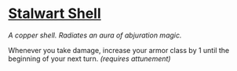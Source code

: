 # [Stalwart Shell](https://hollowknight.wiki/w/Stalwart_Shell)

*A copper shell. Radiates an aura of abjuration magic.*

Whenever you take damage, increase your armor class by 1 until the beginning of your next turn. *(requires attunement)*
